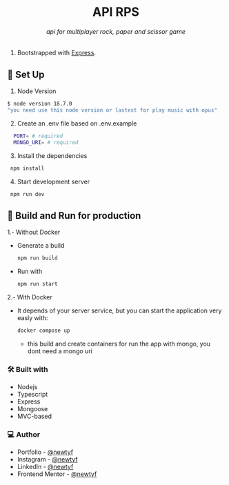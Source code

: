 <h1 align="center"><b>API RPS</b></h1>
<h6 align="center">api for multiplayer rock, paper and scissor game</h6>

<!-- <div align="center"><img src="https://user-images.githubusercontent.com/87625663/175834772-e3d38dbf-e1a9-4d34-9a97-6520aec2896f.png" alt="game-image" width="400" /></div> -->

<!-- <p align="center">Live Site <a href="https://newtpomofocus.netlify.app">Here</a>.</p> -->

1. Bootstrapped with [Express](https://expressjs.com/).

## 👾 Set Up

1. Node Version

```sh
$ node version 18.7.0
"you need use this node version or lastest for play music with opus"
```

2. Create an .env file based on .env.example

```sh
  PORT= # required
  MONGO_URI= # required
```

3. Install the dependencies

```sh
 npm install
```

4. Start development server

```sh
 npm run dev
```

## 👾 Build and Run for production

1.- Without Docker
- Generate a build

  ```sh
  npm run build
  ```
- Run with
  ```sh
  npm run start
  ````

2.- With Docker
- It depends of your server service, but you can start the application very easly with:

  ```sh
  docker compose up
  ```
  - this build and create containers for run the app with mongo, you dont need a mongo uri

### 🛠 Built with

- Nodejs
- Typescript
- Express
- Mongoose
- MVC-based

### 💻 Author

- Portfolio - [@newtyf](https://newtyf.com/)
- Instagram - [@newtyf](https://www.instagram.com/newt_yf/)
- LinkedIn - [@newtyf](https://www.linkedin.com/in/axel-mu%C3%B1oz/)
- Frontend Mentor - [@newtyf](https://www.frontendmentor.io/profile/TREz-bits)
